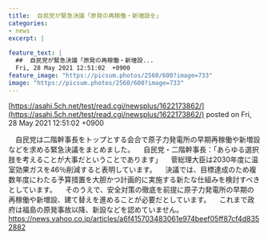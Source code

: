 ```yaml
---
title:  自民党が緊急決議「原発の再稼働・新増設を」  
categories:
- news
excerpt: |
  
feature_text: |
  ##  自民党が緊急決議「原発の再稼働・新増設...
  Fri, 28 May 2021 12:51:02  +0900
feature_image: "https://picsum.photos/2560/600?image=733"
image: "https://picsum.photos/2560/600?image=733"
---
```


[https://asahi.5ch.net/test/read.cgi/newsplus/1622173862/](https://asahi.5ch.net/test/read.cgi/newsplus/1622173862/)
posted on Fri, 28 May 2021 12:51:02  +0900

<!--more-->

　自民党は二階幹事長をトップとする会合で原子力発電所の早期再稼働や新増設などを求める緊急決議をまとめました。 　自民党・二階幹事長：「あらゆる選択肢を考えることが大事だということであります」 　菅総理大臣は2030年度に温室効果ガスを46％削減すると表明しています。 　決議では、目標達成のため複数年度にわたる予算措置を大胆かつ計画的に実施する新たな仕組みを検討すべきとしています。 　そのうえで、安全対策の徹底を前提に原子力発電所の早期の再稼働や新増設、建て替えを進めることが必要だとしています。 　これまで政府は福島の原発事故以降、新設などを認めていません。 https://news.yahoo.co.jp/articles/a6f415703483061e974beef05ff87cf4d8352882
